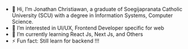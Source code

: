 - 👋 Hi, I’m Jonathan Christiawan, a graduate of Soegijapranata Catholic University (SCU) with a degree in Information Systems, Computer Science.
- 👀 I’m interested in UI/UX, Frontend Developer specific for web
- 🌱 I’m currently learning React Js, Next Js, and Others
- ⚡ Fun fact: Still learn for backend !!!

<!---
jmjnathan/jmjnathan is a ✨ special ✨ repository because its `README.md` (this file) appears on your GitHub profile.
You can click the Preview link to take a look at your changes.
--->
